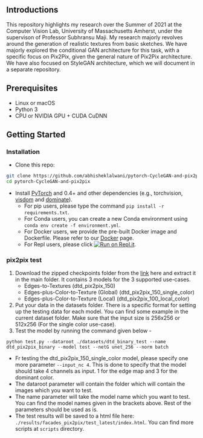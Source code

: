 ## Introductions
This repository highlights my research over the Summer of 2021 at the Computer Vision Lab, University of Massachusetts Amherst, under the supervison of Professor Subhransu Maji.
My research majorly revolves around the generation of realistic textures from basic sketches.
We have majorly explored the conditional GAN architecture for this task, with a specific focus on Pix2Pix, given the general nature of Pix2Pix architecture.
We have also focused on StyleGAN architecture, which we will document in a separate repository.

## Prerequisites
- Linux or macOS
- Python 3
- CPU or NVIDIA GPU + CUDA CuDNN

## Getting Started
### Installation

- Clone this repo:
```bash
git clone https://github.com/abhisheklalwani/pytorch-CycleGAN-and-pix2pix.git
cd pytorch-CycleGAN-and-pix2pix
```

- Install [PyTorch](http://pytorch.org) and 0.4+ and other dependencies (e.g., torchvision, [visdom](https://github.com/facebookresearch/visdom) and [dominate](https://github.com/Knio/dominate)).
  - For pip users, please type the command `pip install -r requirements.txt`.
  - For Conda users, you can create a new Conda environment using `conda env create -f environment.yml`.
  - For Docker users, we provide the pre-built Docker image and Dockerfile. Please refer to our [Docker](docs/docker.md) page.
  - For Repl users, please click [![Run on Repl.it](https://repl.it/badge/github/junyanz/pytorch-CycleGAN-and-pix2pix)](https://repl.it/github/junyanz/pytorch-CycleGAN-and-pix2pix).

### pix2pix test
1. Download the zipped checkpoints folder from the [link](https://drive.google.com/file/d/1CTyLfVdBEUra1d4pt3spc-813fK3Vk4b/view?usp=sharing) here and extract it in the main folder. It contains 3 models for the 3 supported use-cases.
    - Edges-to-Textures (dtd_pix2pix_150)
    - Edges-plus-Color-to-Texture (Global) (dtd_pix2pix_150_single_color)
    - Edges-plus-Color-to-Texture (Local) (dtd_pix2pix_100_local_color)
2. Put your data in the datasets folder. There is a specific format for setting up the testing data for each model. You can find some example in the current dataset folder. Make sure that the input size is 256x256 or 512x256 (For the single color use-case).
3. Test the model by running the command given below - 
```
python test.py --dataroot ./datasets/dtd_binary_test --name dtd_pix2pix_binary --model test --netG unet_256 --norm batch
```
- Fr testing the dtd_pix2pix_150_single_color model, please specify one more parameter ```--input_nc 4```. This is done to specify that the model should take 4 channels as input. 1 for the edge map and 3 for the dominant color.
- The dataroot parameter will contain the folder which will contain the images which you want to test.
- The name parameter will take the model name which you want to test. You can find the model names given in the brackets above. Rest of the parameters should be used as is.
- The test results will be saved to a html file here: `./results/facades_pix2pix/test_latest/index.html`. You can find more scripts at `scripts` directory.
